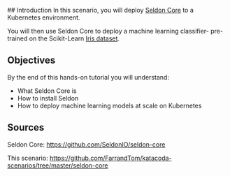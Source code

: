 ## Introduction
In this scenario, you will deploy [Seldon Core](https://docs.seldon.io/projects/seldon-core/en/v1.1.0/) to a Kubernetes environment. 

You will then use Seldon Core to deploy a machine learning classifier- pre-trained on the Scikit-Learn [Iris dataset](https://scikit-learn.org/stable/auto_examples/datasets/plot_iris_dataset.html).

## Objectives
By the end of this hands-on tutorial you will understand: 
- What Seldon Core is
- How to install Seldon
- How to deploy machine learning models at scale on Kubernetes

## Sources 
Seldon Core: https://github.com/SeldonIO/seldon-core

This scenario: https://github.com/FarrandTom/katacoda-scenarios/tree/master/seldon-core